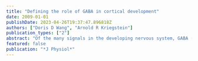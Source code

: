 ```yaml
---
title: "Defining the role of GABA in cortical development"
date: 2009-01-01
publishDate: 2023-04-26T19:37:47.896818Z
authors: ["Doris D Wang", "Arnold R Kriegstein"]
publication_types: ["2"]
abstract: "Of the many signals in the developing nervous system, GABA (gamma-aminobutyric acid) has been shown to be one of the earliest neurotransmitters present. Unlike in the adult, where this transmitter acts synaptically to inhibit neurons, during development, GABA can depolarize progenitor cells and their progeny due to their high intracellular chloride concentration. This early form of GABA signalling may provide the main excitatory drive for the immature cortical network and play a central role in regulating cortical development. Many features of GABA signalling are conserved in different species and are recapitulated during neurogenesis in the adult brain, demonstrating the importance of this versatile molecule in driving cortical formation. Here, we present recent evidence supporting the multiple functions of GABA during embryonic development and adult neurogenesis, from regulating progenitor proliferation to influencing the migration and maturation of newborn neurons."
featured: false
publication: "*J Physiol*"
---
```


